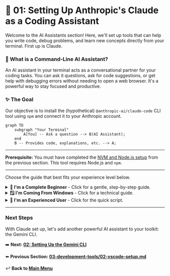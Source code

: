 # 🤖 01: Setting Up Anthropic's Claude as a Coding Assistant

Welcome to the AI Assistants section! Here, we'll set up tools that can help you write code, debug problems, and learn new concepts directly from your terminal. First up is Claude.

### 🤔 What is a Command-Line AI Assistant?

An AI assistant in your terminal acts as a conversational partner for your coding tasks. You can ask it questions, ask for code suggestions, or get help with debugging errors without needing to open a web browser. It's a powerful way to stay focused and productive.

### ✨ The Goal

Our objective is to install the (hypothetical) `@anthropic-ai/claude-code` CLI tool using `npm` and connect it to your Anthropic account.

```mermaid
graph TD
    subgraph "Your Terminal"
        A[You] -- Ask a question --> B(AI Assistant);
    end
    B -- Provides code, explanations, etc. --> A;
```

---

**Prerequisite:** You must have completed the [NVM and Node.js setup](../../03-development-tools/01-nvm-and-nodejs.md) from the previous section. This tool requires Node.js and `npm`.

---

Choose the guide that best fits your experience level below.

<details>
<summary>
  <strong>🌱 I'm a Complete Beginner</strong> - Click for a gentle, step-by-step guide.
</summary>

### Installing Your First AI Helper

We will use `npm` (the Node Package Manager that was installed with Node.js) to install the Claude command-line tool.

**Step 1: Install the Claude CLI Package**

This command uses `npm` to download and install the Claude tool on your system. The `-g` flag means "global," which makes the `claude` command available everywhere in your terminal. Because we used NVM to install Node.js, we don't need to use `sudo` here.

```bash
npm install -g @anthropic-ai/claude-code
```

**Step 2: Verify the Installation**

To make sure it worked, you can ask for its version number.

```bash
claude --version
```
If you see a version number, it's installed correctly!

**Step 3: Run and Authenticate**

The first time you run the tool, it will ask you to log in.

```bash
claude
```
It will likely prompt you to authenticate. Follow the on-screen instructions, which will probably involve logging into your Anthropic account in a web browser.

Once authenticated, you can start asking it questions right from your terminal!

</details>

<details>
<summary>
  <strong>🪟 I'm Coming From Windows</strong> - Click for a technical guide.
</summary>

### Installing the Claude CLI via npm

This process uses `npm` to install a global package. The workflow is identical on Windows, macOS, and Linux, assuming a correctly configured Node.js environment via NVM.

**Prerequisite Check:** Ensure Node.js and npm are in your `PATH`.
```bash
node -v && npm -v
```

**Step 1: Install the Global Package**

Use `npm install -g` to install the Claude CLI tool. NVM handles the permissions, so `sudo` is not necessary.

```bash
npm install -g @anthropic-ai/claude-code
```

**Step 2: Verify and Run**

Check the version to confirm the installation and then run the application.

```bash
claude --version
claude
```
On first run, you will be prompted to authenticate with your Anthropic account. Follow the interactive login flow.

</details>

<details>
<summary>
  <strong>🚀 I'm an Experienced User</strong> - Click for the quick script.
</summary>

### Install and Run Claude CLI

Ensure you are using a suitable Node.js version (e.g., LTS) managed by NVM.

```bash
# Install the package globally
npm install -g @anthropic-ai/claude-code

# Verify and run
claude --version
claude
```
Follow the prompts to authenticate on the first run.

</details>

---

### Next Steps

With Claude set up, let's add another powerful AI assistant to your toolkit: the Gemini CLI.

➡️ **Next: [02: Setting Up the Gemini CLI](./02-gemini-cli-setup.md)**

⬅️ **Previous Section: [03-development-tools/02-vscode-setup.md](../../03-development-tools/02-vscode-setup.md)**

↩️ **Back to [Main Menu](../../README.md)**
